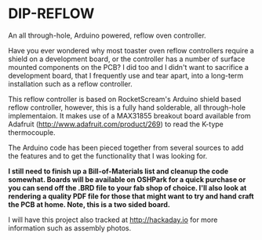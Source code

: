 # DIP-REFLOW
An all through-hole, Arduino powered, reflow oven controller.

Have you ever wondered why most toaster oven reflow controllers require a shield on a development board,
or the controller has a number of surface mounted components on the PCB?  I did too and I didn't want to
sacrifice a development board, that I frequently use and tear apart, into a long-term installation such
as a reflow controller.

This reflow controller is based on RocketScream's Arduino shield based reflow controller, however, this is
a fully hand solderable, all through-hole implementaion.  It makes use of a MAX31855 breakout board
available from Adafruit (http://www.adafruit.com/product/269) to read the K-type thermocouple.

The Arduino code has been pieced together from several sources to add the features and to get the 
functionality that I was looking for. 

**I still need to finish up a Bill-of-Materials list and cleanup the code somewhat.  Boards will be available on
OSHPark for a quick purchase or you can send off the .BRD file to your fab shop of choice.  I'll also look
at rendering a quality PDF file for those that might want to try and hand craft the PCB at home.  Note, this is
a two sided board.**

I will have this project also tracked at http://hackaday.io for more information such as assembly photos.
